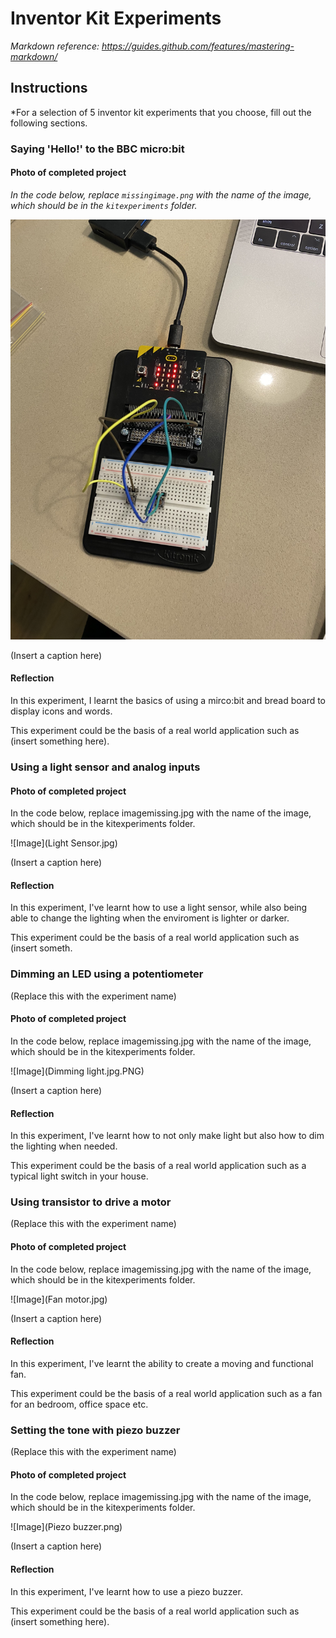 # Inventor Kit Experiments

*Markdown reference: https://guides.github.com/features/mastering-markdown/*

## Instructions ##

*For a selection of 5 inventor kit experiments that you choose, fill out the following sections.

### Saying 'Hello!' to the BBC micro:bit ###


#### Photo of completed project ####
*In the code below, replace `missingimage.png` with the name of the image, which should be in the `kitexperiments` folder.*

![Image]('Hello'.jpg)

(Insert a caption here)

#### Reflection ####

In this experiment, I learnt the basics of using a mirco:bit and bread board to display icons and words. 

This experiment could be the basis of a real world application such as (insert something here).

### Using a light sensor and analog inputs ###


#### Photo of completed project ####
In the code below, replace imagemissing.jpg with the name of the image, which should be in the kitexperiments folder.

![Image](Light Sensor.jpg)

(Insert a caption here)

#### Reflection ####

In this experiment, I've learnt how to use a light sensor, while also being able to change the lighting when the enviroment is lighter or darker.

This experiment could be the basis of a real world application such as (insert someth.

### Dimming an LED using a potentiometer ###

(Replace this with the experiment name)

#### Photo of completed project ####
In the code below, replace imagemissing.jpg with the name of the image, which should be in the kitexperiments folder.

![Image](Dimming light.jpg.PNG)

(Insert a caption here)

#### Reflection ####

In this experiment, I've learnt how to not only make light but also how to dim the lighting when needed.

This experiment could be the basis of a real world application such as a typical light switch in your house.

### Using transistor to drive a motor ###

(Replace this with the experiment name)

#### Photo of completed project ####
In the code below, replace imagemissing.jpg with the name of the image, which should be in the kitexperiments folder.

![Image](Fan motor.jpg)

(Insert a caption here)

#### Reflection ####

In this experiment, I've learnt the ability to create a moving and functional fan.

This experiment could be the basis of a real world application such as a fan for an bedroom, office space etc.

### Setting the tone with piezo buzzer ###

(Replace this with the experiment name)

#### Photo of completed project ####
In the code below, replace imagemissing.jpg with the name of the image, which should be in the kitexperiments folder.

![Image](Piezo buzzer.png)

(Insert a caption here)

#### Reflection ####

In this experiment, I've learnt how to use a piezo buzzer.

This experiment could be the basis of a real world application such as (insert something here).


